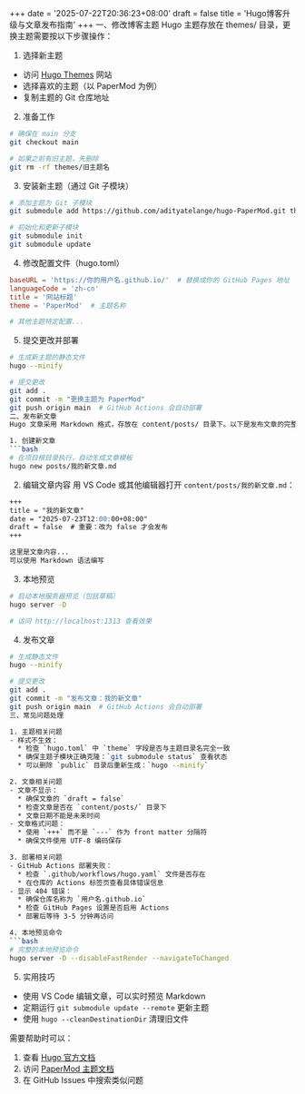 +++
date = '2025-07-22T20:36:23+08:00'
draft = false
title = 'Hugo博客升级与文章发布指南'
+++
一、修改博客主题
Hugo 主题存放在 themes/ 目录，更换主题需要按以下步骤操作：

1. 选择新主题
- 访问 [Hugo Themes](https://themes.gohugo.io/) 网站
- 选择喜欢的主题（以 PaperMod 为例）
- 复制主题的 Git 仓库地址

2. 准备工作
```bash
# 确保在 main 分支
git checkout main

# 如果之前有旧主题，先删除
git rm -rf themes/旧主题名
```

3. 安装新主题（通过 Git 子模块）
```bash
# 添加主题为 Git 子模块
git submodule add https://github.com/adityatelange/hugo-PaperMod.git themes/PaperMod

# 初始化和更新子模块
git submodule init
git submodule update
```

4. 修改配置文件（hugo.toml）
```toml
baseURL = 'https://你的用户名.github.io/'  # 替换成你的 GitHub Pages 地址
languageCode = 'zh-cn'
title = '网站标题'
theme = 'PaperMod'  # 主题名称

# 其他主题特定配置...
```

5. 提交更改并部署
```bash
# 生成新主题的静态文件
hugo --minify

# 提交更改
git add .
git commit -m "更换主题为 PaperMod"
git push origin main  # GitHub Actions 会自动部署
二、发布新文章
Hugo 文章采用 Markdown 格式，存放在 content/posts/ 目录下。以下是发布文章的完整流程：

1. 创建新文章
```bash
# 在项目根目录执行，自动生成文章模板
hugo new posts/我的新文章.md
```

2. 编辑文章内容
用 VS Code 或其他编辑器打开 `content/posts/我的新文章.md`：
```markdown
+++
title = "我的新文章"
date = "2025-07-23T12:00:00+08:00"
draft = false  # 重要：改为 false 才会发布
+++

这里是文章内容...
可以使用 Markdown 语法编写
```

3. 本地预览
```bash
# 启动本地服务器预览（包括草稿）
hugo server -D

# 访问 http://localhost:1313 查看效果
```

4. 发布文章
```bash
# 生成静态文件
hugo --minify

# 提交更改
git add .
git commit -m "发布文章：我的新文章"
git push origin main  # GitHub Actions 会自动部署
三、常见问题处理

1. 主题相关问题
- 样式不生效：
  * 检查 `hugo.toml` 中 `theme` 字段是否与主题目录名完全一致
  * 确保主题子模块正确克隆：`git submodule status` 查看状态
  * 可以删除 `public` 目录后重新生成：`hugo --minify`

2. 文章相关问题
- 文章不显示：
  * 确保文章的 `draft = false`
  * 检查文章是否在 `content/posts/` 目录下
  * 文章日期不能是未来时间
- 文章格式问题：
  * 使用 `+++` 而不是 `---` 作为 front matter 分隔符
  * 确保文件使用 UTF-8 编码保存

3. 部署相关问题
- GitHub Actions 部署失败：
  * 检查 `.github/workflows/hugo.yaml` 文件是否存在
  * 在仓库的 Actions 标签页查看具体错误信息
- 显示 404 错误：
  * 确保仓库名称为 `用户名.github.io`
  * 检查 GitHub Pages 设置是否启用 Actions
  * 部署后等待 3-5 分钟再访问

4. 本地预览命令
```bash
# 完整的本地预览命令
hugo server -D --disableFastRender --navigateToChanged
```

5. 实用技巧
- 使用 VS Code 编辑文章，可以实时预览 Markdown
- 定期运行 `git submodule update --remote` 更新主题
- 使用 `hugo --cleanDestinationDir` 清理旧文件

需要帮助时可以：
1. 查看 [Hugo 官方文档](https://gohugo.io/documentation/)
2. 访问 [PaperMod 主题文档](https://github.com/adityatelange/hugo-PaperMod/wiki)
3. 在 GitHub Issues 中搜索类似问题